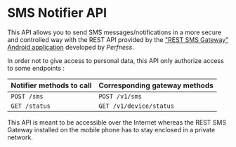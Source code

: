 # SMS Notifier API

This API allows you to send SMS messages/notifications in a more secure and controlled way with the REST API provided by the ["REST SMS Gateway" Android application](https://play.google.com/store/apps/details?id=com.perfness.smsgateway.rest) developed by *Perfness*.

In order not to give access to personal data, this API only authorize access to some endpoints :

| Notifier methods to call | Corresponding gateway methods |
|-----------------|-------------------------------|
|`POST /sms` | `POST /v1/sms` |
|`GET /status` | `GET /v1/device/status` |

This API is meant to be accessible over the Internet whereas the REST SMS Gateway installed on the mobile phone has to stay enclosed in a private network.

